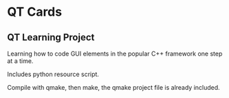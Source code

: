 # QT Cards
## QT Learning Project

Learning how to code GUI elements in the popular C++ framework one step at a time.

Includes python resource script.

Compile with qmake, then make, the qmake project file is already included.
